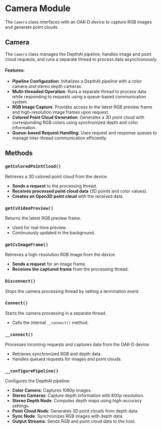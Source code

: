 # Camera Module
The `Camera` class interfaces with an OAK-D device to capture RGB images and generate point clouds.

## Camera
The `Camera` class manages the DepthAI pipeline, handles image and point cloud requests, and runs a separate thread to process data asynchronously.

#### Features:
- **Pipeline Configuration**: Initializes a DepthAI pipeline with a color camera and stereo depth cameras.
- **Multi-threaded Operation**: Runs a separate thread to process data while responding to requests using a queue-based communication system.
- **RGB Image Capture**: Provides access to the latest RGB preview frame and high-resolution image frames upon request.
- **Colored Point Cloud Generation**: Generates a 3D point cloud with corresponding RGB colors using synchronized depth and color information.
- **Queue-based Request Handling**: Uses request and response queues to manage inter-thread communication efficiently.

## Methods
### `getColoredPointCloud()`
Retrieves a 3D colored point cloud from the device.
- **Sends a request** to the processing thread.
- **Receives processed point cloud data** (3D points and color values).
- **Creates an Open3D point cloud** with the received data.

### `getCvVideoPreview()`
Returns the latest RGB preview frame.
- Used for real-time preview.
- Continuously updated in the background.

### `getCvImageFrame()`
Retrieves a high-resolution RGB image from the device.
- **Sends a request** for an image frame.
- **Receives the captured frame** from the processing thread.

### `Disconnect()`
Stops the camera processing thread by setting a termination event.

### `Connect()`
Starts the camera processing in a separate thread.
- Calls the internal `__connect()` method.

### `__connect()`
Processes incoming requests and captures data from the OAK-D device.
- Retrieves synchronized RGB and depth data.
- Handles queued requests for images and point clouds.

### `__configurePipeline()`
Configures the DepthAI pipeline:
- **Color Camera**: Captures 1080p images.
- **Stereo Cameras**: Capture depth information with 800p resolution.
- **Stereo Depth Node**: Computes depth maps using high-accuracy settings.
- **Point Cloud Node**: Generates 3D point clouds from depth data.
- **Sync Node**: Synchronizes RGB images with depth data.
- **Output Streams**: Sends RGB and point cloud data to the host.


